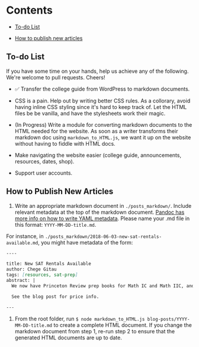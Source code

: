 # Contents

* [To-do List](#kenyans-applying-to-us-universities-to-do-list)

* [How to publish new articles](#how-to-publish-new-articles)

## To-do List

If you have some time on your hands, help us achieve any of the following. We're welcome to pull requests. Cheers!

* :white_check_mark: Transfer the college guide from WordPress to markdown documents.

* CSS is a pain. Help out by writing better CSS rules. As a collorary, avoid having inline CSS styling since it's hard to keep track of. Let the HTML files be be vanilla, and have the stylesheets work their magic.

* (In Progress) Write a module for converting markdown documents to the HTML needed for the website. As soon as a writer transforms their markdown doc using `markdown_to_HTML.js`, we want it up on the website without having to fiddle with HTML docs.

* Make navigating the website easier (college guide, announcements, resources, dates, shop).

* Support user accounts.

## How to Publish New Articles

1. Write an appropriate markdown document in `./posts_markdown/`. Include relevant metadata at the top of the markdown document. [Pandoc has more info on how to write YAML metadata](https://pandoc.org/MANUAL.html). Please name your .md file in this format: `YYYY-MM-DD-title.md`.

  For instance, in `./posts_markdown/2018-06-03-new-sat-rentals-available.md`, you might have metadata of the form:

```markdown
----

title: New SAT Rentals Available
author: Chege Gitau
tags: [resources, sat-prep]
abstract: |
  We now have Princeton Review prep books for Math IC and Math IIC, and Barron's prep books for Biology E/M and Chemistry.

  See the blog post for price info.

---
```

1. From the root folder, run `$ node markdown_to_HTML.js blog-posts/YYYY-MM-DD-title.md` to create a complete HTML document. If you change the markdown document from step 1, re-run step 2 to ensure that the generated HTML documents are up to date.